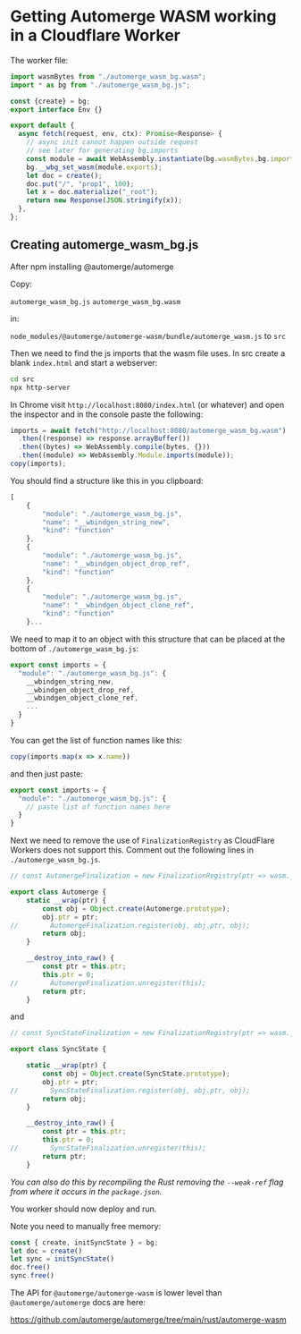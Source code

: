 # Getting Automerge WASM working in a Cloudflare Worker

The worker file:

```javascript
import wasmBytes from "./automerge_wasm_bg.wasm";
import * as bg from "./automerge_wasm_bg.js";

const {create} = bg; 
export interface Env {}

export default {
  async fetch(request, env, ctx): Promise<Response> {
    // async init cannot happen outside request
    // see later for generating bg.imports
    const module = await WebAssembly.instantiate(bg.wasmBytes,bg.imports);
    bg.__wbg_set_wasm(module.exports);
    let doc = create();
    doc.put("/", "prop1", 100);
    let x = doc.materialize("_root");
    return new Response(JSON.stringify(x));
  },
};
```

## Creating automerge_wasm_bg.js

After npm installing @automerge/automerge

Copy:

  `automerge_wasm_bg.js`
  `automerge_wasm_bg.wasm`

in:
  
  `node_modules/@automerge/automerge-wasm/bundle/automerge_wasm.js` to `src`

Then we need to find the js imports that the wasm file uses. In src create a blank `index.html` and start a webserver:

```bash
cd src
npx http-server 
```

In Chrome visit `http://localhost:8080/index.html` (or whatever) and open the inspector and in the console paste the following:

```javascript
imports = await fetch("http://localhost:8080/automerge_wasm_bg.wasm")
  .then((response) => response.arrayBuffer())
  .then((bytes) => WebAssembly.compile(bytes, {}))
  .then((module) => WebAssembly.Module.imports(module));
copy(imports);
``` 

You should find a structure like this in you clipboard:

```javascript
[
    {
        "module": "./automerge_wasm_bg.js",
        "name": "__wbindgen_string_new",
        "kind": "function"
    },
    {
        "module": "./automerge_wasm_bg.js",
        "name": "__wbindgen_object_drop_ref",
        "kind": "function"
    },
    {
        "module": "./automerge_wasm_bg.js",
        "name": "__wbindgen_object_clone_ref",
        "kind": "function"
    }...
```

We need to map it to an object with this structure that can be placed at the bottom of `./automerge_wasm_bg.js`:

```javascript
export const imports = {
  "module": "./automerge_wasm_bg.js": {
    __wbindgen_string_new,
    __wbindgen_object_drop_ref,
    __wbindgen_object_clone_ref,
    ...
  }
}
```
You can get the list of function names like this:

```javascript
copy(imports.map(x => x.name))
```

and then just paste:

```javascript
export const imports = {
  "module": "./automerge_wasm_bg.js": {
    // paste list of function names here
  }
}
```
Next we need to remove the use of `FinalizationRegistry` as CloudFlare Workers does not support this. Comment out the following lines in  `./automerge_wasm_bg.js`.

```javascript
// const AutomergeFinalization = new FinalizationRegistry(ptr => wasm.__wbg_automerge_free(ptr));

export class Automerge {
    static __wrap(ptr) {
        const obj = Object.create(Automerge.prototype);
        obj.ptr = ptr;
//        AutomergeFinalization.register(obj, obj.ptr, obj);
        return obj;
    }

    __destroy_into_raw() {
        const ptr = this.ptr;
        this.ptr = 0;
//        AutomergeFinalization.unregister(this);
        return ptr;
    }
```

and

```javascript
// const SyncStateFinalization = new FinalizationRegistry(ptr => wasm.__wbg_syncstate_free(ptr));

export class SyncState {

    static __wrap(ptr) {
        const obj = Object.create(SyncState.prototype);
        obj.ptr = ptr;
//        SyncStateFinalization.register(obj, obj.ptr, obj);
        return obj;
    }

    __destroy_into_raw() {
        const ptr = this.ptr;
        this.ptr = 0;
//        SyncStateFinalization.unregister(this);
        return ptr;
    }
```

_You can also do this by recompiling the Rust removing the `--weak-ref` flag from where it occurs in the `package.json`._

You worker should now deploy and run.

Note you need to manually free memory:

```javascript
const { create, initSyncState } = bg;
let doc = create()
let sync = initSyncState()
doc.free()
sync.free()
```

The API for `@automerge/automerge-wasm` is lower level than `@automerge/automerge` docs are here:

https://github.com/automerge/automerge/tree/main/rust/automerge-wasm

